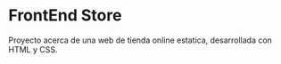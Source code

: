 # FrontEnd Store

Proyecto acerca de una web de tienda online estatica, desarrollada con HTML y CSS.
